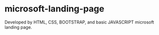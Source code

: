 # microsoft-landing-page
Developed by HTML, CSS, BOOTSTRAP, and basic JAVASCRIPT microsoft landing page.
